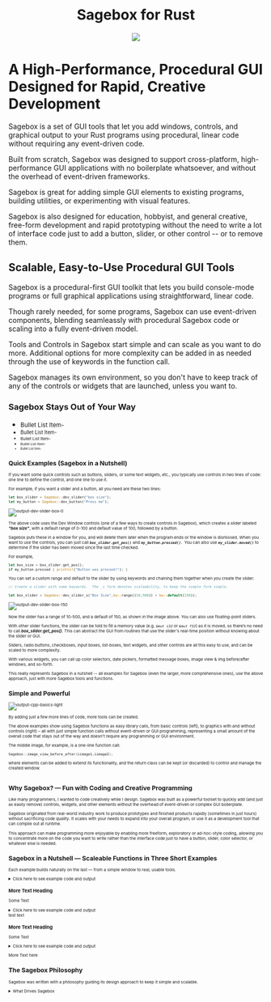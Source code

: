 <h1 align="center">Sagebox for Rust</h1>

<p align="center">
   <img src="https://user-images.githubusercontent.com/70604831/174466253-c4310d66-c687-4864-9893-8f0f70dd4084.png">
</p>


# A High-Performance, Procedural GUI Designed for Rapid, Creative Development

Sagebox is a set of GUI tools that let you add windows, controls, and graphical output to your Rust programs using procedural, linear code without requiring any event-driven code. 

Built from scratch, Sagebox was designed to support cross-platform, high-performance GUI applications with no boilerplate whatsoever, and without the overhead of event-driven frameworks.

Sagebox is great for adding simple GUI elements to existing programs, building utilities, or experimenting with visual features.

Sagebox is also designed for education, hobbyist, and general creative, free-form development and rapid prototyping without the need to write a lot of interface code just to add a button, slider, or other control -- or to remove them.

## Scalable, Easy-to-Use Procedural GUI Tools

Sagebox is a procedural-first GUI toolkit that lets you build console-mode programs or full graphical applications using straightforward, linear code. 

Though rarely needed, for some programs, Sagebox can use event-driven components, blending seamleassly with procedural Sagebox code or scaling into a fully event-driven model. 

Tools and Controls in Sagebox start simple and can scale as you want to do more.  Additional options for more complexity can be added in as needed through the use of keywords in the function call.

Sagebox manages its own environment, so you don't have to keep track of any of the controls or widgets that are launched, unless you want to.

### Sagebox Stays Out of Your Way

- <small>Bullet List Item-
- <small>Bullet List Item-
- <small>Bullet List Item-
- <small>Bullet List Item-
- <small>Bullet List Item-

## Quick Examples (Sagebox in a Nutshell)

If you want some quick controls such as buttons, sliders, or some text widgets, etc., you typically use controls in two lines of code: one line to define the control, and one line to use it.

For example, if you want a slider and a button, all you need are these two lines:


```Rust
let box_slider = Sagebox::dev_slider("box size");
let my_button = Sagebox::dev_button("Press me");
```

![output-dev-slider-box-0](https://user-images.githubusercontent.com/70604831/174466571-6d968e7b-3e87-4cfa-8060-602137041084.png)

The above code uses the Dev Window controls (one of a few ways to create controls in Sagebox), which creates a slider labeled ***"box size"***, with a default range of 0-100 and default value of 100, followed by a button.

Sagebox puts these in a window for you, and will delete them later when the program ends or the window is dismissed.
When you want to use the controls, you can just call <i>**`box_slider.get_pos()`**</i> and <i>**`my_button.pressed()`**</i>.  You can also use <i>**`my_slider.moved()`**</i> to determine if the slider has been moved since the last time checked.


For example,

```rust
let box_size = box_slider.get_pos();
if my_button.pressed { println!("Button was pressed!"); }
```

You can set a custom range and default to the slider by using keywords and chaining them together when you create the slider:


```rust
// Create a slider with some keywords.  The _s form denotes scaleability, to keep the simple form simple.

let box_slider = Sagebox::dev_slider_s("Box Size",kw::range((10,500)) + kw::default(150));
```

![output-dev-slider-box-150](https://user-images.githubusercontent.com/70604831/174466616-fed9d593-d165-458f-9c55-84ba93524adf.png)


Now the slider has a range of 10-500, and a default of 150, as shown in the image above.  You can also use floating-point sliders.

With other slider functions, the slider can be told to fill a memory value (e.g. <i>`&mut i32`</i> or <i>`&mut f32`</i>) as it is moved, so there’s no need to call <i>**box_slider.get_pos()**</i>. This can abstract the GUI from routines that use the slider's real-time position without knowing about the slider or GUI.

Sliders, radio buttons, checkboxes, input boxes, list-boxes, text widgets, and other controls are all this easy to use, and can be scaled to more complexity.


With various widgets, you can call up color selectors, date pickers, formatted message boxes, image view & img before/after windows, and so-forth.

This really represents Sagebox in a nutshell -- all examples for Sagebox (even the larger, more comprehensive ones), use the above approach, just with more Sagebox tools and functions.


## Simple and Powerful
![output-cpp-basics-light](https://user-images.githubusercontent.com/70604831/174572814-6cc3092e-d171-420d-b3e7-a9f73d40992c.png)

By adding just a few more lines of code, more tools can be created. 

The above examples show using Sagebox functions as easy library calls, from basic controls (left), to graphics with and without controls (right) &ndash;
all with just simple function calls without event-driven or GUI programming, representing a small amount of the overall code that stays out of the way and doesn't require any programming or GUI environment. 

The middle image, for example, is a one-line function call:

```C++
Sagebox::image_view_before_after(&image1,&image2);
```

where elements can be added to extend its functionality, and the return class can be kept (or discarded) to control and manage the created window.
<br /><br />



## Why Sagebox? — Fun with Coding and Creative Programming

Like many programmers, I wanted to code creatively while I design. Sagebox was built as a powerful toolset to quickly add (and just as easily remove) controls, widgets, and other elements without the overhead of event-driven or complex GUI boilerplate. 

Sagebox originated from real-world industry work to produce prototypes and finished products rapidly (sometimes in just hours) without sacrificing code quality. It scales with your needs to expand into your overall program, or use it as a development tool that can compile out at runtime.


This approach can make programming more enjoyable by enabling more freeform, exploratory or ad-hoc-style coding, allowing you to concentrate more on the code you want to write rather than the interface code just to have a button, slider, color selector, or whatever else is needed.

## Sagebox in a Nutshell — Scaleable Functions in Three Short Examples

Each example builds naturally on the last — from a simple window to real, usable tools.


<details>
    <summary>Click here to see example code and output</summary>
    
```rust
use sagebox::*; 

fn main() {
    let win = Sagebox::new_window();                   // Create a default-sized window
        let radius = 150;                              // Static value
        win.fill_circle((300,200),radius,"skyblue");
        win.wait_for_close();                          // Wait for the user to close the window
   }
```

Test text here. 

</details>

### More Text Heading

Some Text 
<details>
    <summary>Click here to see example code and output</summary>
    
```rust
use sagebox::*; 

fn main() {
    let win = Sagebox::new_window();                   // Create a default-sized window
    let radius_slider = Sagebox::dev_slider("Radius"); // Slider auto-placed in Dev Window

    // Now we're entering a loop where we can look at or simply ignore events like mouse clicks, button presses, etc.,
    // including our radius_slider moving or changing value.

    while win.wait_event() {                           // Exist when the user closes the window (or exit signal)
        win.cls();                                     // Clear the window Canvas. 
        let radius = radius_slider.get_pos();          // Set a dynamic radius set by slider value
        win.write("Hello, World!");                    // Default 12pt in top-left (styled/centered in next example)
        win.fill_circle((300,200),radius,"skyblue");
    }
}    

```

More Text here


  </details>
test text

### More Text Heading

Some Text

<details>
    <summary>Click here to see example code and output</summary>

```rust
use sagebox::*; 

fn main() {
    let win = Sagebox::new_window();                                            // Create a default-sized window
    let radius_slider = Sagebox::dev_slider_s("Radius",Kw::range((50,300)));    // Set user-defined slider range

    while win.wait_event() {                                                    // Our main loop
        win.cls();                                                              // Clear the window Canvas. 
        let radius = radius_slider.get_pos();                                   // Set a dynamic radius set by slider value
        win.write_s("Hello, World!",Kw::font(100) + Kw::center());              // Center it in the window and make it a 100pt font 
        win.fill_circle((300,200),radius,"skyblue");
    }
}    
  
```
More Text here


  </details>

  More Text here

  
## The Sagebox Philosophy

Sagebox was written with a philosophy guiding its design approach to keep it simple and scalable.

<details>
  <summary>What Drives Sagebox</summary>

  - **Procedural by design** — No event loops, callbacks, or framework ceremonies  
  - **Zero boilerplate** — Add GUI elements with single function calls  
  - **Rapid iteration** — Experiment freely without architectural overhead  
  - **Scales with your needs** — From quick prototypes to production-ready applications  
  - **Developer-first** — Built for how programmers actually think and work  

</details>

